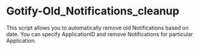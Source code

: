 # Gotify-Old_Notifications_cleanup

This script allows you to automatically remove old Notifications based on date.
You can specify ApplicationID and remove Notifications for particular Application.
